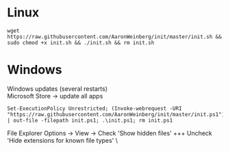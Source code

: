 #                   Linux                         #
    wget https://raw.githubusercontent.com/AaronWeinberg/init/master/init.sh && sudo chmod +x init.sh && ./init.sh && rm init.sh

#                    Windows                      #
Windows updates (several restarts) \
Microsoft Store -> update all apps

    Set-ExecutionPolicy Unrestricted; (Invoke-webrequest -URI "https://raw.githubusercontent.com/AaronWeinberg/init/master/init.ps1").Content | out-file -filepath init.ps1; .\init.ps1; rm init.ps1

File Explorer Options -> View -> Check 'Show hidden files' +++ Uncheck 'Hide extensions for known file types' \
